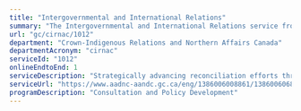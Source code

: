 ```yaml
---
title: "Intergovernmental and International Relations"
summary: "The Intergovernmental and International Relations service from Crown-Indigenous Relations and Northern Affairs Canada is available end-to-end online, according to the GC Service Inventory."
url: "gc/cirnac/1012"
department: "Crown-Indigenous Relations and Northern Affairs Canada"
departmentAcronym: "cirnac"
serviceId: "1012"
onlineEndtoEnd: 1
serviceDescription: "Strategically advancing reconciliation efforts through engagement with Indigenous partners, provincial and territorial governments, other government departments, and international partners to advance full Indigenous participation and engagement and support co-development efforts domestically and aboard. Services include policy development, research and analysis, partner relations, and event coordination (workshops, conferences, meetings, etc.)."
serviceUrl: "https://www.aadnc-aandc.gc.ca/eng/1386006008861/1386006068609"
programDescription: "Consultation and Policy Development"
---
```

